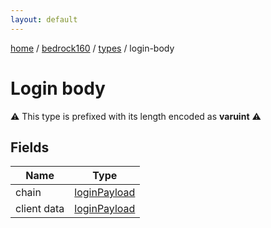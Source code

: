 ```yaml
---
layout: default
---
```


[home](/)  /  [bedrock160](/protocol/bedrock160)  /  [types](/protocol/bedrock160/types)  /  login-body

# Login body

⚠️️ This type is prefixed with its length encoded as **varuint** ⚠️️

## Fields

Name | Type
---|---
chain | [loginPayload](/protocol/bedrock160/arrays)
client data | [loginPayload](/protocol/bedrock160/arrays)
